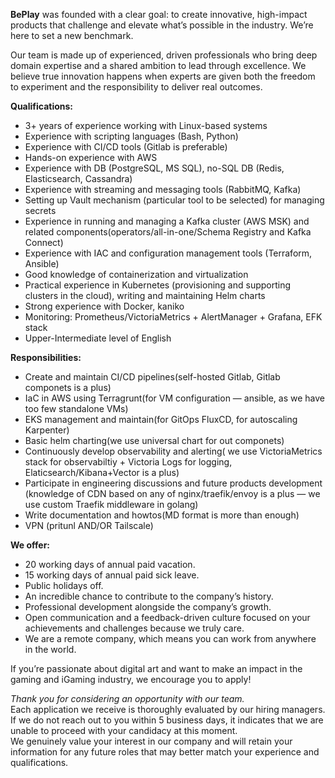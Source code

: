 **BePlay** was founded with a clear goal: to create innovative, high-impact
products that challenge and elevate what’s possible in the industry. We’re
here to set a new benchmark.

Our team is made up of experienced, driven professionals who bring deep domain
expertise and a shared ambition to lead through excellence. We believe true
innovation happens when experts are given both the freedom to experiment and
the responsibility to deliver real outcomes.

**Qualifications:**

  * 3+ years of experience working with Linux-based systems
  * Experience with scripting languages (Bash, Python)
  * Experience with CI/CD tools (Gitlab is preferable)
  * Hands-on experience with AWS
  * Experience with DB (PostgreSQL, MS SQL), no-SQL DB (Redis, Elasticsearch, Cassandra)
  * Experience with streaming and messaging tools (RabbitMQ, Kafka)
  * Setting up Vault mechanism (particular tool to be selected) for managing secrets
  * Experience in running and managing a Kafka cluster (AWS MSK) and related components(operators/all-in-one/Schema Registry and Kafka Connect)
  * Experience with IAC and configuration management tools (Terraform, Ansible)
  * Good knowledge of containerization and virtualization
  * Practical experience in Kubernetes (provisioning and supporting clusters in the cloud), writing and maintaining Helm charts
  * Strong experience with Docker, kaniko
  * Monitoring: Prometheus/VictoriaMetrics + AlertManager + Grafana, EFK stack
  * Upper-Intermediate level of English

**Responsibilities:**

  * Create and maintain CI/CD pipelines(self-hosted Gitlab, Gitlab componets is a plus)
  * IaC in AWS using Terragrunt(for VM configuration — ansible, as we have too few standalone VMs)
  * EKS management and maintain(for GitOps FluxCD, for autoscaling Karpenter)
  * Basic helm charting(we use universal chart for out componets)
  * Continuously develop observability and alerting( we use VictoriaMetrics stack for observabiltiy + Victoria Logs for logging, Elaticsearch/Kibana+Vector is a plus)
  * Participate in engineering discussions and future products development (knowledge of CDN based on any of nginx/traefik/envoy is a plus — we use custom Traefik middleware in golang)
  * Write documentation and howtos(MD format is more than enough)
  * VPN (pritunl AND/OR Tailscale)

**We offer:**

  * 20 working days of annual paid vacation.
  * 15 working days of annual paid sick leave.
  * Public holidays off.
  * An incredible chance to contribute to the company’s history.
  * Professional development alongside the company’s growth.
  * Open communication and a feedback-driven culture focused on your achievements and challenges because we truly care.
  * We are a remote company, which means you can work from anywhere in the world.

If you’re passionate about digital art and want to make an impact in the
gaming and iGaming industry, we encourage you to apply!

_Thank you for considering an opportunity with our team._  
Each application we receive is thoroughly evaluated by our hiring managers. If
we do not reach out to you within 5 business days, it indicates that we are
unable to proceed with your candidacy at this moment.  
We genuinely value your interest in our company and will retain your
information for any future roles that may better match your experience and
qualifications.